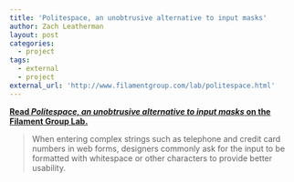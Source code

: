 ```yaml
---
title: 'Politespace, an unobtrusive alternative to input masks'
author: Zach Leatherman
layout: post
categories:
  - project
tags:
  - external
  - project
external_url: 'http://www.filamentgroup.com/lab/politespace.html'
---
```


[**Read *Politespace, an unobtrusive alternative to input masks* on the Filament Group Lab.**](http://www.filamentgroup.com/lab/politespace.html)

> When entering complex strings such as telephone and credit card numbers in web forms, designers commonly ask for the input to be formatted with whitespace or other characters to provide better usability.
